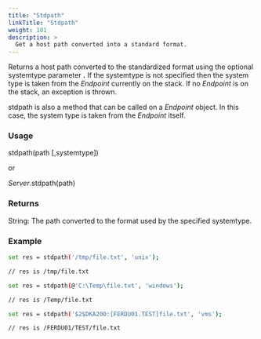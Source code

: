 ```yaml
---
title: "Stdpath"
linkTitle: "Stdpath"
weight: 101
description: >
  Get a host path converted into a standard format. 
---
```


Returns a host path converted to the standardized format using the optional systemtype parameter **.** If the systemtype is not specified then the system type is taken from the _Endpoint_ currently on the stack. If no _Endpoint_ is on the stack, an exception is thrown.

stdpath is also a method that can be called on a _Endpoint_ object. In this case, the system type is taken from the _Endpoint_ itself.

### Usage

stdpath(path [,systemtype])

or

_Server_.stdpath(path)

### Returns

String: The path converted to the format used by the specified systemtype.

### Example

```bash
set res = stdpath('/tmp/file.txt', 'unix');

// res is /tmp/file.txt

set res = stdpath(@'C:\Temp\file.txt', 'windows');

// res is /Temp/file.txt

set res = stdpath('$2$DKA200:[FERDU01.TEST]file.txt', 'vms');

// res is /FERDU01/TEST/file.txt
```
